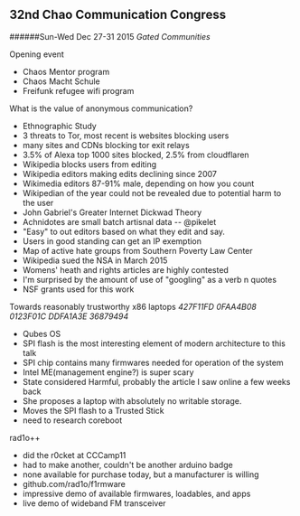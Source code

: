 32nd Chao Communication Congress
--------------------------------
######Sun-Wed Dec 27-31 2015
*Gated Communities*

Opening event
- Chaos Mentor program
- Chaos Macht Schule
- Freifunk refugee wifi program

What is the value of anonymous communication?
- Ethnographic Study
- 3 threats to Tor, most recent is websites blocking users
- many sites and CDNs blocking tor exit relays
- 3.5% of Alexa top 1000 sites blocked, 2.5% from cloudflaren
- Wikipedia blocks users from editing
- Wikipedia editors making edits declining since 2007
- Wikimedia editors 87-91% male, depending on how you count
- Wikipedian of the year could not be revealed due to potential harm to the user
- John Gabriel's Greater Internet Dickwad Theory
- Achnidotes are small batch artisnal data -- @pikelet
- "Easy" to out editors based on what they edit and say. 
- Users in good standing can get an IP exemption
- Map of active hate groups from Southern Poverty Law Center
- Wikipedia sued the NSA in March 2015
- Womens' heath and rights articles are highly contested
- I'm surprised by the amount of use of "googling" as a verb n quotes
- NSF grants used for this work

Towards reasonably trustworthy x86 laptops
*427F11FD 0FAA4B08 0123F01C DDFA1A3E 36879494*
- Qubes OS
- SPI flash is the most interesting element of modern architecture to this talk
- SPI chip contains many firmwares needed for operation of the system
- Intel ME(management engine?) is super scary
- State considered Harmful, probably the article I saw online a few weeks back
- She proposes a laptop with absolutely no writable storage.
- Moves the SPI flash to a Trusted Stick
- need to research coreboot

rad1o++
- did the r0cket at CCCamp11
- had to make another, couldn't be another arduino badge
- none available for purchase today, but a manufacturer is willing
- github.com/rad1o/f1rmware
- impressive demo of available firmwares, loadables, and apps
- live demo of wideband FM transceiver
